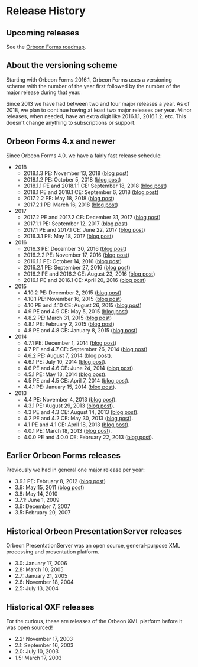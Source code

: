 # Release History



## Upcoming releases

See the [Orbeon Forms roadmap](roadmap.md).

## About the versioning scheme

Starting with Orbeon Forms 2016.1, Orbeon Forms uses a versioning scheme with the number of the year first followed by the number of the major release during that year.

Since 2013 we have had between two and four major releases a year. As of 2018, we plan to continue having at least two major releases per year. Minor releases, when needed, have an extra digit like 2016.1.1, 2016.1.2, etc. This doesn't change anything to subscriptions or support.

## Orbeon Forms 4.x and newer

Since Orbeon Forms 4.0, we have a fairly fast release schedule:

- 2018
    - 2018.1.3 PE: November 13, 2018 ([blog post](https://blog.orbeon.com/2018/11/orbeon-forms-201813-pe.html))
    - 2018.1.2 PE: October 5, 2018 ([blog post](https://blog.orbeon.com/2018/10/orbeon-forms-201812-pe.html))
    - 2018.1.1 PE and 2018.1.1 CE: September 18, 2018 ([blog post](https://blog.orbeon.com/2018/09/orbeon-forms-201811-pe-and-ce.html))
    - 2018.1 PE and 2018.1 CE: September 6, 2018 ([blog post](https://blog.orbeon.com/2018/09/orbeon-forms-20181.html))
    - 2017.2.2 PE: May 18, 2018 ([blog post](https://blog.orbeon.com/2018/05/orbeon-forms-201722-pe.html))
    - 2017.2.1 PE: March 16, 2018 ([blog post](https://blog.orbeon.com/2018/03/orbeon-forms-201721-pe.html))
- 2017
    - 2017.2 PE and 2017.2 CE: December 31, 2017 ([blog post](https://blog.orbeon.com/2017/12/orbeon-forms-20172.html))
    - 2017.1.1 PE: September 12, 2017 ([blog post](https://blog.orbeon.com/2017/09/orbeon-forms-201711-pe.html))
    - 2017.1 PE and 2017.1 CE: June 22, 2017 ([blog post](https://blog.orbeon.com/2017/06/orbeon-forms-20171.html))
    - 2016.3.1 PE: May 18, 2017 ([blog post](https://blog.orbeon.com/2017/05/orbeon-forms-201631.html))
- 2016
    - 2016.3 PE: December 30, 2016 ([blog post](https://blog.orbeon.com/2016/12/orbeon-forms-20163.html))
    - 2016.2.2 PE: November 17, 2016 ([blog post](https://blog.orbeon.com/2016/11/orbeon-forms-201622-pe.html))
    - 2016.1.1 PE: October 14, 2016 ([blog post](https://blog.orbeon.com/2016/10/orbeon-forms-201611-pe.html))
    - 2016.2.1 PE: September 27, 2016 ([blog post](https://blog.orbeon.com/2016/09/orbeon-forms-201621.html))
    - 2016.2 PE and 2016.2 CE: August 23, 2016 ([blog post](https://blog.orbeon.com/2016/08/orbeon-forms-20162.html))
    - 2016.1 PE and 2016.1 CE: April 20, 2016 ([blog post](https://blog.orbeon.com/2016/04/orbeon-forms-20161.html))
- 2015
    - 4.10.2 PE: December 2, 2015 ([blog post](https://blog.orbeon.com/2015/12/orbeon-forms-4102.html))
    - 4.10.1 PE: November 16, 2015 ([blog post](https://blog.orbeon.com/2015/11/orbeon-forms-4101.html))
    - 4.10 PE and 4.10 CE: August 26, 2015 ([blog post](https://blog.orbeon.com/2015/08/orbeon-forms-410.html))
    - 4.9 PE and 4.9 CE: May 5, 2015 ([blog post](https://blog.orbeon.com/2015/05/orbeon-forms-49.html))
    - 4.8.2 PE: March 31, 2015 ([blog post](https://blog.orbeon.com/2015/03/orbeon-forms-482.html))
    - 4.8.1 PE: February 2, 2015 ([blog post](https://blog.orbeon.com/2015/02/orbeon-forms-481.html))
    - 4.8 PE and 4.8 CE: January 8, 2015 ([blog post](https://blog.orbeon.com/2015/01/orbeon-forms-48.html))
- 2014
    - 4.7.1 PE: December 1, 2014 ([blog post](https://blog.orbeon.com/2014/12/orbeon-forms-471.html))
    - 4.7 PE and 4.7 CE: September 26, 2014 ([blog post](https://blog.orbeon.com/2014/09/orbeon-forms-47.html))
    - 4.6.2 PE: August 7, 2014 ([blog post](https://blog.orbeon.com/2014/08/orbeon-forms-462.html)).
    - 4.6.1 PE: July 10, 2014 ([blog post](https://blog.orbeon.com/2014/07/orbeon-forms-461.html)).
    - 4.6 PE and 4.6 CE: June 24, 2014 ([blog post](https://blog.orbeon.com/2014/06/orbeon-forms-46.html)).
    - 4.5.1 PE: May 13, 2014 ([blog post](https://blog.orbeon.com/2014/05/orbeon-forms-451.html)).
    - 4.5 PE and 4.5 CE: April 7, 2014 ([blog post](https://blog.orbeon.com/2014/04/orbeon-forms-45.html)).
    - 4.4.1 PE: January 15, 2014 ([blog post](https://blog.orbeon.com/2014/01/orbeon-forms-441-pe.html)).
- 2013
    - 4.4 PE: November 4, 2013 ([blog post](https://blog.orbeon.com/2013/11/orbeon-forms-44.html)).
    - 4.3.1 PE: August 29, 2013 ([blog post](https://blog.orbeon.com/2013/08/orbeon-forms-431-pe.html)).
    - 4.3 PE and 4.3 CE: August 14, 2013 ([blog post](https://blog.orbeon.com/2013/08/orbeon-forms-43.html)).
    - 4.2 PE and 4.2 CE: May 30, 2013 ([blog post](https://blog.orbeon.com/2013/05/orbeon-forms-42.html)).
    - 4.1 PE and 4.1 CE: April 18, 2013 ([blog post](https://blog.orbeon.com/2013/04/orbeon-forms-41.html)).
    - 4.0.1 PE: March 18, 2013 ([blog post](https://blog.orbeon.com/2013/03/orbeon-forms-401.html)).
    - 4.0.0 PE and 4.0.0 CE: February 22, 2013 ([blog post](https://blog.orbeon.com/2013/03/announcing-orbeon-forms-40.html)).

## Earlier Orbeon Forms releases

Previously we had in general one major release per year:

- 3.9.1 PE: February 8, 2012 ([blog post](https://blog.orbeon.com/2012/02/orbeon-forms-391-pe-released.html))
- 3.9: May 15, 2011 ([blog post](https://blog.orbeon.com/2011/05/orbeon-forms-390-final.html))
- 3.8: May 14, 2010
- 3.7.1: June 1, 2009
- 3.6: December 7, 2007
- 3.5: February 20, 2007

## Historical Orbeon PresentationServer releases

Orbeon PresentationServer was an open source, general-purpose XML processing and presentation platform.

- 3.0: January 17, 2006
- 2.8: March 10, 2005
- 2.7: January 21, 2005
- 2.6: November 18, 2004
- 2.5: July 13, 2004

## Historical OXF releases

For the curious, these are releases of the Orbeon XML platform before it was open sourced!

- 2.2: November 17, 2003
- 2.1: September 16, 2003
- 2.0: July 10, 2003
- 1.5: March 17, 2003
